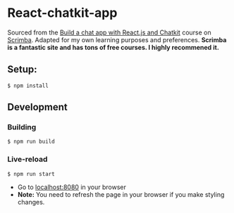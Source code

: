 # React-chatkit-app
Sourced from the [Build a chat app with React.js and Chatkit](https://scrimba.com/playlist/pbNpTv) course on [Scrimba](https://scrimba.com/).
Adapted for my own learning purposes and preferences.
**Scrimba is a fantastic site and has tons of free courses. I highly recommened it.**

## Setup:

```
$ npm install
```

## Development
### Building

```
$ npm run build
```

### Live-reload

```
$ npm run start
```

- Go to [localhost:8080](http://localhost:8080) in your browser
- **Note:** You need to refresh the page in your browser if you make styling changes.
